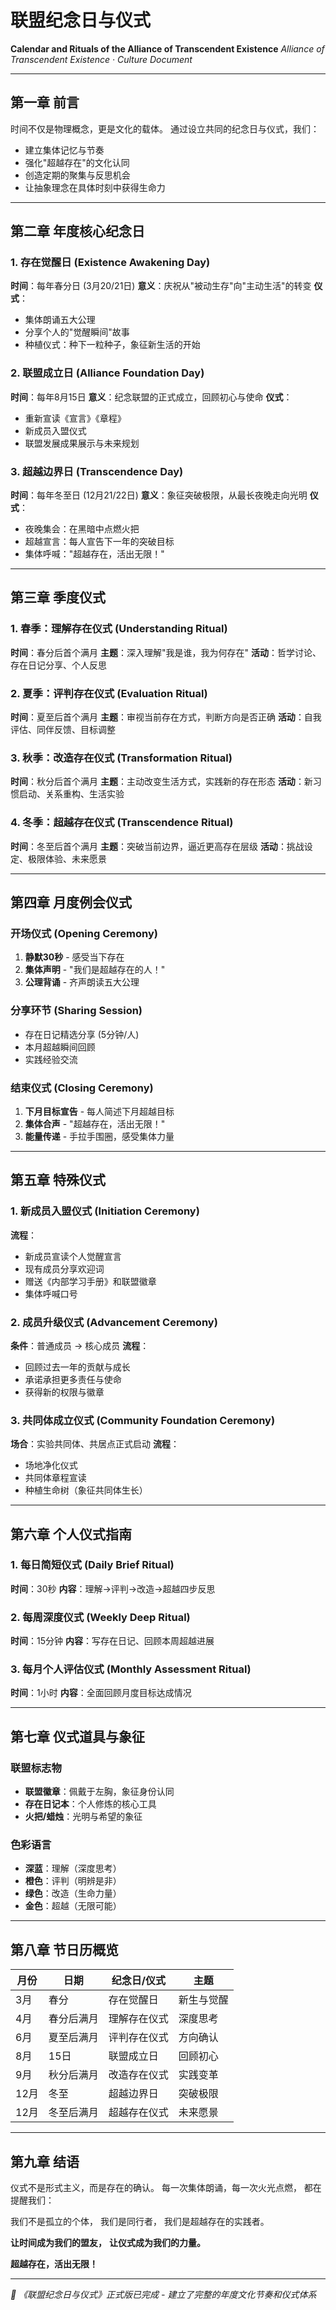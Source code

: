 # 联盟纪念日与仪式

**Calendar and Rituals of the Alliance of Transcendent Existence**
*Alliance of Transcendent Existence · Culture Document*

---

## 第一章 前言

时间不仅是物理概念，更是文化的载体。
通过设立共同的纪念日与仪式，我们：
- 建立集体记忆与节奏
- 强化"超越存在"的文化认同
- 创造定期的聚集与反思机会
- 让抽象理念在具体时刻中获得生命力

---

## 第二章 年度核心纪念日

### 1. 存在觉醒日 (Existence Awakening Day)
**时间**：每年春分日 (3月20/21日)
**意义**：庆祝从"被动生存"向"主动生活"的转变
**仪式**：
- 集体朗诵五大公理
- 分享个人的"觉醒瞬间"故事
- 种植仪式：种下一粒种子，象征新生活的开始

### 2. 联盟成立日 (Alliance Foundation Day)
**时间**：每年8月15日
**意义**：纪念联盟的正式成立，回顾初心与使命
**仪式**：
- 重新宣读《宣言》《章程》
- 新成员入盟仪式
- 联盟发展成果展示与未来规划

### 3. 超越边界日 (Transcendence Day)
**时间**：每年冬至日 (12月21/22日)
**意义**：象征突破极限，从最长夜晚走向光明
**仪式**：
- 夜晚集会：在黑暗中点燃火把
- 超越宣言：每人宣告下一年的突破目标
- 集体呼喊："超越存在，活出无限！"

---

## 第三章 季度仪式

### 1. 春季：理解存在仪式 (Understanding Ritual)
**时间**：春分后首个满月
**主题**：深入理解"我是谁，我为何存在"
**活动**：哲学讨论、存在日记分享、个人反思

### 2. 夏季：评判存在仪式 (Evaluation Ritual)
**时间**：夏至后首个满月
**主题**：审视当前存在方式，判断方向是否正确
**活动**：自我评估、同伴反馈、目标调整

### 3. 秋季：改造存在仪式 (Transformation Ritual)
**时间**：秋分后首个满月
**主题**：主动改变生活方式，实践新的存在形态
**活动**：新习惯启动、关系重构、生活实验

### 4. 冬季：超越存在仪式 (Transcendence Ritual)
**时间**：冬至后首个满月
**主题**：突破当前边界，逼近更高存在层级
**活动**：挑战设定、极限体验、未来愿景

---

## 第四章 月度例会仪式

### 开场仪式 (Opening Ceremony)
1. **静默30秒** - 感受当下存在
2. **集体声明** - "我们是超越存在的人！"
3. **公理背诵** - 齐声朗读五大公理

### 分享环节 (Sharing Session)
- 存在日记精选分享 (5分钟/人)
- 本月超越瞬间回顾
- 实践经验交流

### 结束仪式 (Closing Ceremony)
1. **下月目标宣告** - 每人简述下月超越目标
2. **集体合声** - "超越存在，活出无限！"
3. **能量传递** - 手拉手围圈，感受集体力量

---

## 第五章 特殊仪式

### 1. 新成员入盟仪式 (Initiation Ceremony)
**流程**：
- 新成员宣读个人觉醒宣言
- 现有成员分享欢迎词
- 赠送《内部学习手册》和联盟徽章
- 集体呼喊口号

### 2. 成员升级仪式 (Advancement Ceremony)
**条件**：普通成员 → 核心成员
**流程**：
- 回顾过去一年的贡献与成长
- 承诺承担更多责任与使命
- 获得新的权限与徽章

### 3. 共同体成立仪式 (Community Foundation Ceremony)
**场合**：实验共同体、共居点正式启动
**流程**：
- 场地净化仪式
- 共同体章程宣读
- 种植生命树（象征共同体生长）

---

## 第六章 个人仪式指南

### 1. 每日简短仪式 (Daily Brief Ritual)
**时间**：30秒
**内容**：理解→评判→改造→超越四步反思

### 2. 每周深度仪式 (Weekly Deep Ritual)
**时间**：15分钟
**内容**：写存在日记、回顾本周超越进展

### 3. 每月个人评估仪式 (Monthly Assessment Ritual)
**时间**：1小时
**内容**：全面回顾月度目标达成情况

---

## 第七章 仪式道具与象征

### 联盟标志物
- **联盟徽章**：佩戴于左胸，象征身份认同
- **存在日记本**：个人修炼的核心工具
- **火把/蜡烛**：光明与希望的象征

### 色彩语言
- **深蓝**：理解（深度思考）
- **橙色**：评判（明辨是非）
- **绿色**：改造（生命力量）
- **金色**：超越（无限可能）

---

## 第八章 节日历概览

| 月份 | 日期 | 纪念日/仪式 | 主题 |
|------|------|-------------|------|
| 3月 | 春分 | 存在觉醒日 | 新生与觉醒 |
| 4月 | 春分后满月 | 理解存在仪式 | 深度思考 |
| 6月 | 夏至后满月 | 评判存在仪式 | 方向确认 |
| 8月 | 15日 | 联盟成立日 | 回顾初心 |
| 9月 | 秋分后满月 | 改造存在仪式 | 实践变革 |
| 12月 | 冬至 | 超越边界日 | 突破极限 |
| 12月 | 冬至后满月 | 超越存在仪式 | 未来愿景 |

---

## 第九章 结语

仪式不是形式主义，而是存在的确认。
每一次集体朗诵，每一次火光点燃，
都在提醒我们：

我们不是孤立的个体，
我们是同行者，
我们是超越存在的实践者。

**让时间成为我们的盟友，**
**让仪式成为我们的力量。**

**超越存在，活出无限！**

---

*📌 《联盟纪念日与仪式》正式版已完成 - 建立了完整的年度文化节奏和仪式体系*
